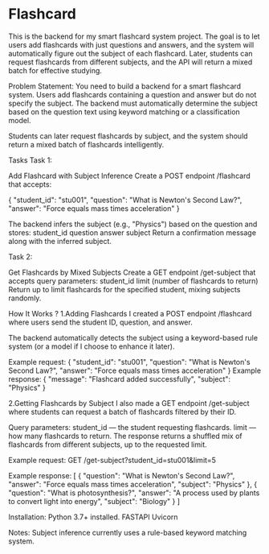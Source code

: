 # Flashcard

This is the backend for my smart flashcard system project. The goal is to let users add flashcards with just questions and answers, and the system will automatically figure out the subject of each flashcard. Later, students can request flashcards from different subjects, and the API will return a mixed batch for effective studying.

Problem Statement:
You need to build a backend for a smart flashcard system. Users add flashcards containing a question and answer but do not specify the subject. The backend must automatically determine the subject based on the question text using keyword matching or a classification model.

Students can later request flashcards by subject, and the system should return a mixed batch of flashcards intelligently.

Tasks
Task 1:

Add Flashcard with Subject Inference
Create a POST endpoint /flashcard that accepts:

{
  "student_id": "stu001",
  "question": "What is Newton's Second Law?",
  "answer": "Force equals mass times acceleration"
}

The backend infers the subject (e.g., "Physics") based on the question and stores:
student_id
question
answer
subject
Return a confirmation message along with the inferred subject.


Task 2:

Get Flashcards by Mixed Subjects
Create a GET endpoint /get-subject that accepts query parameters:
student_id
limit (number of flashcards to return)
Return up to limit flashcards for the specified student, mixing subjects randomly.

How It Works ?
1.Adding Flashcards
I created a POST endpoint /flashcard where users send the student ID, question, and answer.

The backend automatically detects the subject using a keyword-based rule system (or a model if I choose to enhance it later).

Example request:
{
  "student_id": "stu001",
  "question": "What is Newton's Second Law?",
  "answer": "Force equals mass times acceleration"
}
Example response:
{
  "message": "Flashcard added successfully",
  "subject": "Physics"
}

2.Getting Flashcards by Subject
I also made a GET endpoint /get-subject where students can request a batch of flashcards filtered by their ID.

Query parameters:
student_id — the student requesting flashcards.
limit — how many flashcards to return.
The response returns a shuffled mix of flashcards from different subjects, up to the requested limit.

Example request:
GET /get-subject?student_id=stu001&limit=5

Example response:
[
  {
    "question": "What is Newton's Second Law?",
    "answer": "Force equals mass times acceleration",
    "subject": "Physics"
  },
  {
    "question": "What is photosynthesis?",
    "answer": "A process used by plants to convert light into energy",
    "subject": "Biology"
  }
]

Installation:
Python 3.7+ installed.
FASTAPI
Uvicorn

Notes:
Subject inference currently uses a rule-based keyword matching system.
